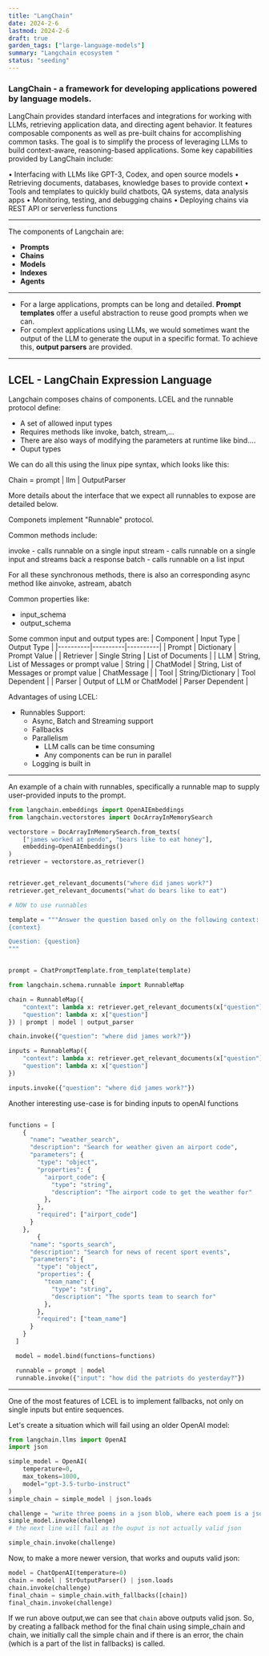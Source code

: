 ```yaml
---
title: "LangChain"
date: 2024-2-6
lastmod: 2024-2-6
draft: true
garden_tags: ["large-language-models"]
summary: "Langchain ecosystem "
status: "seeding"
---
```


### LangChain - a framework for developing applications powered by language models.

LangChain provides standard interfaces and integrations for working with LLMs, retrieving application data, and directing agent behavior. It features composable components as well as pre-built chains for accomplishing common tasks. The goal is to simplify the process of leveraging LLMs to build context-aware, reasoning-based applications.
Some key capabilities provided by LangChain include:

• Interfacing with LLMs like GPT-3, Codex, and open source models
• Retrieving documents, databases, knowledge bases to provide context 
• Tools and templates to quickly build chatbots, QA systems, data analysis apps
• Monitoring, testing, and debugging chains
• Deploying chains via REST API or serverless functions

--------------------------

The components of Langchain are:
- **Prompts**
- **Chains**
- **Models**
- **Indexes**
- **Agents**

----------------------------

- For a large applications, prompts can be long and detailed. **Prompt templates** offer a useful abstraction to reuse good prompts when we can. 
- For complext applications using LLMs, we would sometimes want the output of the LLM to generate the ouput in a specific format. To achieve this, **output parsers** are provided.

--------------------------
## LCEL - LangChain Expression Language

Langchain composes chains of components. LCEL and the runnable protocol define:

- A set of allowed input types
- Requires methods like invoke, batch, stream,... 
- There are also ways of modifying the parameters at runtime like bind.... 
- Ouput types

We can do all this using the linux pipe syntax, which looks like this:

Chain = prompt | llm | OutputParser

More details about the interface that we expect all runnables to expose are detailed below.

Componets implement "Runnable" protocol.

Common methods include:

invoke - calls runnable on a single input
stream - calls runnable on a single input and streams back a response
batch - calls runnable on a list input

For all these synchronous methods, there is also an corresponding async method like ainvoke, astream, abatch

Common properties like:

- input_schema
- output_schema

Some common input and output types are:
| Component | Input Type | Output Type |
|----------|----------|----------|
| Prompt    | Dictionary     | Prompt Value     |
| Retriever    | Single String     | List of Documents     |
| LLM    | String, List of Messages or prompt value     | String     |
| ChatModel    | String, List of Messages or prompt value     | ChatMessage     |
| Tool    | String/Dictionary     | Tool Dependent      |
| Parser    | Output of LLM or ChatModel     | Parser Dependent     |


Advantages of using LCEL:

- Runnables Support:
    - Async, Batch and Streaming support
    - Fallbacks
    - Parallelism
        - LLM calls can be time consuming
        - Any components can be run in parallel
    - Logging is built in

----------------------------

An example of a chain with runnables, specifically a runnable map to supply user-provided inputs to the prompt.

```python
from langchain.embeddings import OpenAIEmbeddings
from langchain.vectorstores import DocArrayInMemorySearch

vectorstore = DocArrayInMemorySearch.from_texts(
    ["james worked at pendo", "bears like to eat honey"],
    embedding=OpenAIEmbeddings()
)
retriever = vectorstore.as_retriever()


retriever.get_relevant_documents("where did james work?")
retriever.get_relevant_documents("what do bears like to eat")

# NOW to use runnables

template = """Answer the question based only on the following context:
{context}

Question: {question}
"""


prompt = ChatPromptTemplate.from_template(template)

from langchain.schema.runnable import RunnableMap

chain = RunnableMap({
    "context": lambda x: retriever.get_relevant_documents(x["question"]),
    "question": lambda x: x["question"]
}) | prompt | model | output_parser

chain.invoke({"question": "where did james work?"})

inputs = RunnableMap({
    "context": lambda x: retriever.get_relevant_documents(x["question"]),
    "question": lambda x: x["question"]
})

inputs.invoke({"question": "where did james work?"})
```

Another interesting use-case is for binding inputs to openAI functions

```python

functions = [
    {
      "name": "weather_search",
      "description": "Search for weather given an airport code",
      "parameters": {
        "type": "object",
        "properties": {
          "airport_code": {
            "type": "string",
            "description": "The airport code to get the weather for"
          },
        },
        "required": ["airport_code"]
      }
    },
        {
      "name": "sports_search",
      "description": "Search for news of recent sport events",
      "parameters": {
        "type": "object",
        "properties": {
          "team_name": {
            "type": "string",
            "description": "The sports team to search for"
          },
        },
        "required": ["team_name"]
      }
    }
  ]

  model = model.bind(functions=functions)

  runnable = prompt | model
  runnable.invoke({"input": "how did the patriots do yesterday?"})
```


-------


One of the most features of LCEL is to implement fallbacks, not only on single inputs but entire sequences.

Let's create a situation which will fail using an older OpenAI model:

```python
from langchain.llms import OpenAI
import json

simple_model = OpenAI(
    temperature=0, 
    max_tokens=1000, 
    model="gpt-3.5-turbo-instruct"
)
simple_chain = simple_model | json.loads

challenge = "write three poems in a json blob, where each poem is a json blob of a title, author, and first line"
simple_model.invoke(challenge)
# the next line will fail as the ouput is not actually valid json

simple_chain.invoke(challenge)
```

Now, to make a more newer version, that works and ouputs valid json:

```python
model = ChatOpenAI(temperature=0)
chain = model | StrOutputParser() | json.loads
chain.invoke(challenge)
final_chain = simple_chain.with_fallbacks([chain])
final_chain.invoke(challenge)
```

If we run above output,we can see that `chain` above outputs valid json. So, by creating a fallback method for the final chain using simple_chain and chain, we initially call the simple chain and if there is an error, the  chain (which is a part of the list in fallbacks) is called.